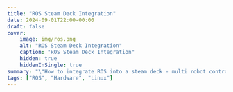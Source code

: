 ```yaml
---
title: "ROS Steam Deck Integration"
date: 2024-09-01T22:00-00:00
draft: false
cover:
    image: img/ros.png
    alt: "ROS Steam Deck Integration"
    caption: "ROS Steam Deck Integration"
    hidden: true
    hiddenInSingle: true
summary: "\"How to integrate ROS into a steam deck - multi robot control.\""
tags: ["ROS", "Hardware", "Linux"]
---
```


